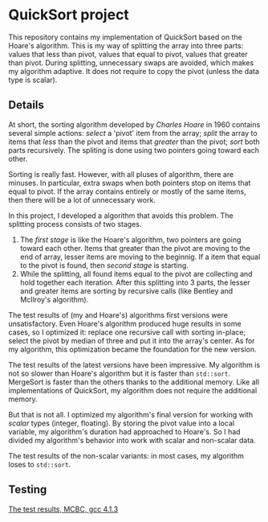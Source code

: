 # QuickSort project
This repository contains my implementation of QuickSort based on the Hoare's algorithm. This is my way of splitting the array into three parts: values that less than pivot, values that equal to pivot, values that greater than pivot. During splitting, unnecessary swaps are avoided, which makes my algorithm adaptive. It does not require to copy the pivot (unless the data type is scalar).

## Details
At short, the sorting algorithm developed by *Charles Hoare* in 1960 contains several simple actions: *select* a 'pivot' item from the array; *split* the array to items that *less* than the pivot and items that *greater* than the pivot; *sort* both parts recursively. The spliting is done using two pointers going toward each other.

Sorting is really fast. However, with all pluses of algorithm, there are minuses. In particular, extra swaps when both pointers stop on items that equal to pivot. If the array contains entirely or mostly of the same items, then there will be a lot of unnecessary work.

In this project, I developed a algorithm that avoids this problem. The splitting process consists of two stages.
1. The *first stage* is like the Hoare's algorithm, two pointers are going toward each other. Items that greater than the pivot are moving to the end of array, lesser items are moving to the beginnig. If a item that equal to the pivot is found, then *second stage* is starting.
2. While the splitting, all found items equal to the pivot are collecting and hold together each iteration. After this splitting into 3 parts, the lesser and greater items are sorting by recursive calls (like Bentley and McIlroy's algorithm).

The test results of (my and Hoare's) algorithms first versions were unsatisfactory. Even Hoare's algorithm produced huge results in some cases, so I optimized it: replace one recursive call with sorting in-place; select the pivot by median of three and put it into the array's center. As for my algorithm, this optimization became the foundation for the new version.

The test results of the latest versions have been impressive. My algorithm is not so slower than Hoare's algorithm but it is faster than `std::sort`. MergeSort is faster than the others thanks to the additional memory. Like all implementations of QuickSort, my algorithm does not require the additional memory.

But that is not all. I optimized my algorithm's final version for working with *scalar* types (integer, floating). By storing the pivot value into a local variable, my algorithm's duration had approached to Hoare's. So I had divided my algorithm's behavior into work with scalar and non-scalar data.

The test results of the non-scalar variants: in most cases, my algorithm loses to `std::sort`.

## Testing

[The test results, MCBC, gcc 4.1.3](test_results_mcbc.md)
